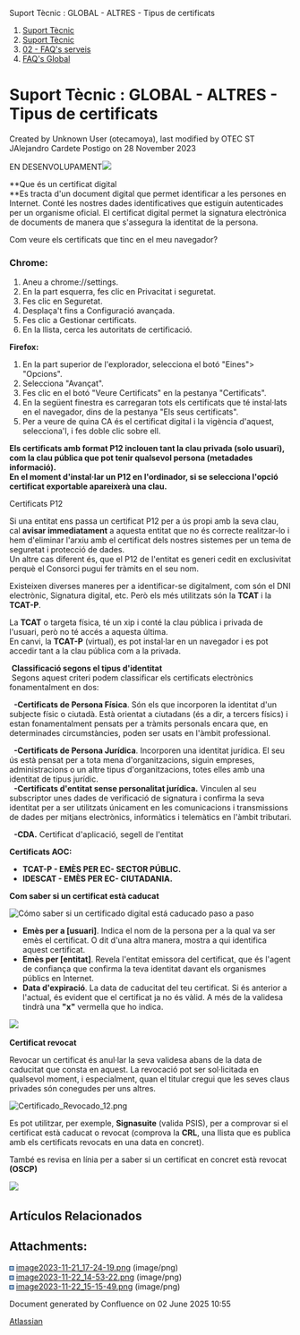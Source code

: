 Suport Tècnic : GLOBAL - ALTRES - Tipus de certificats  

1.  [Suport Tècnic](index.html)
2.  [Suport Tècnic](13893782.html)
3.  [02 - FAQ's serveis](26313393.html)
4.  [FAQ's Global](28705585.html)

Suport Tècnic : GLOBAL - ALTRES - Tipus de certificats
======================================================

Created by Unknown User (otecamoya), last modified by OTEC ST JAlejandro Cardete Postigo on 28 November 2023

EN DESENVOLUPAMENT![](https://intranet.aoc.cat/download/thumbnails/93356831/cropped-Favicon.png?version=1&modificationDate=1690390229873&api=v2)

  

**Que és un certificat digital  
**Es tracta d'un document digital que permet identificar a les persones en Internet. Conté les nostres dades identificatives que estiguin autenticades per un organisme oficial. El certificat digital permet la signatura electrònica de documents de manera que s'assegura la identitat de la persona. 

Com veure els certificats que tinc en el meu navegador?

### **Chrome:** 

1.  Aneu a chrome://settings.
2.  En la part esquerra, fes clic en Privacitat i seguretat.
3.  Fes clic en Seguretat.
4.  Desplaça't fins a Configuració avançada.
5.  Fes clic a Gestionar certificats.
6.  En la llista, cerca les autoritats de certificació.

**Firefox:**

1.  En la part superior de l'explorador, selecciona el botó "Eines"> "Opcions".
2.  Selecciona "Avançat".
3.  Fes clic en el botó "Veure Certificats" en la pestanya "Certificats".
4.  En la següent finestra es carregaran tots els certificats que té instal·lats en el navegador, dins de la pestanya "Els seus certificats".
5.  Per a veure de quina CA és el certificat digital i la vigència d'aquest, selecciona'l, i fes doble clic sobre ell.

  

**Els certificats amb format P12 inclouen tant la clau privada (solo usuari), com la clau pública que pot tenir qualsevol persona (metadades informació).**  
**En el moment d'instal·lar un P12 en l'ordinador, si se selecciona l'opció certificat exportable apareixerà una clau.**

Certificats P12

Si una entitat ens passa un certificat P12 per a ús propi amb la seva clau, cal **avisar immediatament** a aquesta entitat que no és correcte realitzar-lo i hem d'eliminar l'arxiu amb el certificat dels nostres sistemes per un tema de seguretat i protecció de dades.  
Un altre cas diferent és, que el P12 de l'entitat es generi cedit en exclusivitat perquè el Consorci pugui fer tràmits en el seu nom.

  

Existeixen diverses maneres per a identificar-se digitalment, com són el DNI electrònic, Signatura digital, etc. Però els més utilitzats són la **TCAT** i la **TCAT-P**.  
  
La **TCAT** o targeta física, té un xip i conté la clau pública i privada de l'usuari, però no té accés a aquesta última.  
En canvi, la **TCAT-P** (virtual), es pot instal·lar en un navegador i es pot accedir tant a la clau pública com a la privada.

 **Classificació segons el tipus d'identitat**  
 Segons aquest criteri podem classificar els certificats electrònics fonamentalment en dos:  
  
  **-Certificats de Persona Física**. Són els que incorporen la identitat d'un subjecte físic o ciutadà. Està orientat a ciutadans (és a dir, a tercers físics) i estan fonamentalment pensats per a tràmits personals encara que, en determinades circumstàncies, poden ser usats en l'àmbit professional.

  **-Certificats de Persona Jurídica**. Incorporen una identitat jurídica. El seu ús està pensat per a tota mena d'organitzacions, siguin empreses, administracions o un altre tipus d'organitzacions, totes elles amb una identitat de tipus jurídic.  
  **\-Certificats d'entitat sense personalitat jurídica.** Vinculen al seu subscriptor unes dades de verificació de signatura i confirma la seva identitat per a ser utilitzats únicament en les comunicacions i transmissions de dades per mitjans electrònics, informàtics i telemàtics en l'àmbit tributari.

  **\-CDA.** Certificat d'aplicació, segell de l'entitat

  

**Certificats AOC:**

*   **TCAT-P - EMÈS PER EC- SECTOR PÚBLIC.**
*   **IDESCAT - EMÈS PER EC- CIUTADANIA.**

  

**Com saber si un certificat està caducat**

![Cómo saber si un certificado digital está caducado paso a paso](https://cdn.urbantecno.com/urbantecno/2023/01/certificado-digital-2.jpg)

*   **Emès per a \[usuari\]**. Indica el nom de la persona per a la qual va ser emès el certificat. O dit d'una altra manera, mostra a qui identifica aquest certificat.
*   **Emès per \[entitat\]**. Revela l'entitat emissora del certificat, que és l'agent de confiança que confirma la teva identitat davant els organismes públics en Internet.
*   **Data d'expiració**. La data de caducitat del teu certificat. Si és anterior a l'actual, és evident que el certificat ja no és vàlid. A més de la validesa tindrà una **"x"** vermella que ho indica.

![](attachments/100008381/100008426.png)

  

**Certificat revocat**

Revocar un certificat és anul·lar la seva validesa abans de la data de caducitat que consta en aquest. La revocació pot ser sol·licitada en qualsevol moment, i especialment, quan el titular cregui que les seves claus privades són conegudes per uns altres.

![Certificado_Revocado_12.png](http://www.santiagobuitragoreis.com/wp-content/uploads/2016/04/Certificado_Revocado_12.png)

  

Es pot utilitzar, per exemple, **Signasuite** (valida PSIS), per a comprovar si el certificat està caducat o revocat (comprova la **CRL**, una llista que es publica amb els certificats revocats en una data en concret).

També es revisa en línia per a saber si un certificat en concret està revocat **(OSCP)**

  

![](attachments/100008381/100008428.png)

  

  

Artículos Relacionados
----------------------

  

  

  

  

Attachments:
------------

![](images/icons/bullet_blue.gif) [image2023-11-21\_17-24-19.png](attachments/100008381/100008419.png) (image/png)  
![](images/icons/bullet_blue.gif) [image2023-11-22\_14-53-22.png](attachments/100008381/100008426.png) (image/png)  
![](images/icons/bullet_blue.gif) [image2023-11-22\_15-15-49.png](attachments/100008381/100008428.png) (image/png)  

Document generated by Confluence on 02 June 2025 10:55

[Atlassian](http://www.atlassian.com/)